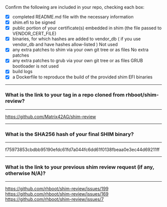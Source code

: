 Confirm the following are included in your repo, checking each box:

 - [x] completed README.md file with the necessary information
 - [x] shim.efi to be signed
 - [x] public portion of your certificate(s) embedded in shim (the file passed to VENDOR_CERT_FILE)
 - [x] binaries, for which hashes are added to vendor_db ( if you use vendor_db and have hashes allow-listed )
Not used
 - [x] any extra patches to shim via your own git tree or as files
No extra patches
 - [x] any extra patches to grub via your own git tree or as files
GRUB bootloader is not used
 - [x] build logs
 - [x] a Dockerfile to reproduce the build of the provided shim EFI binaries

*******************************************************************************
### What is the link to your tag in a repo cloned from rhboot/shim-review?
*******************************************************************************
https://github.com/Matrix42AG/shim-review

*******************************************************************************
### What is the SHA256 hash of your final SHIM binary?
*******************************************************************************
f75973853cbdbb95190efdc61fd7a044fc6dd61f0138fbeaa0e3ec44d69211ff 

*******************************************************************************
### What is the link to your previous shim review request (if any, otherwise N/A)?
*******************************************************************************
https://github.com/rhboot/shim-review/issues/199
https://github.com/rhboot/shim-review/issues/169
https://github.com/rhboot/shim-review/issues/7